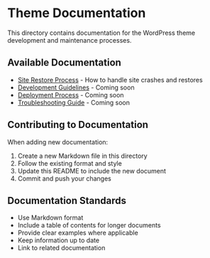# Theme Documentation

This directory contains documentation for the WordPress theme development and maintenance processes.

## Available Documentation

- [Site Restore Process](SITE_RESTORE_PROCESS.md) - How to handle site crashes and restores
- [Development Guidelines](DEVELOPMENT.md) - Coming soon
- [Deployment Process](DEPLOYMENT.md) - Coming soon
- [Troubleshooting Guide](TROUBLESHOOTING.md) - Coming soon

## Contributing to Documentation

When adding new documentation:

1. Create a new Markdown file in this directory
2. Follow the existing format and style
3. Update this README to include the new document
4. Commit and push your changes

## Documentation Standards

- Use Markdown format
- Include a table of contents for longer documents
- Provide clear examples where applicable
- Keep information up to date
- Link to related documentation 